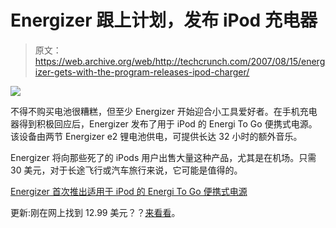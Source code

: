 # Energizer 跟上计划，发布 iPod 充电器

> 原文：<https://web.archive.org/web/http://techcrunch.com/2007/08/15/energizer-gets-with-the-program-releases-ipod-charger/>

![](img/7816c299e895216e7e3f180d524e0f69.png)

不得不购买电池很糟糕，但至少 Energizer 开始迎合小工具爱好者。在手机充电器得到积极回应后，Energizer 发布了用于 iPod 的 Energi To Go 便携式电源。该设备由两节 Energizer e2 锂电池供电，可提供长达 32 小时的额外音乐。

Energizer 将向那些死了的 iPods 用户出售大量这种产品，尤其是在机场。只需 30 美元，对于长途飞行或汽车旅行来说，它可能是值得的。

[Energizer 首次推出适用于 iPod 的 Energi To Go 便携式电源](https://web.archive.org/web/20150925082254/http://ilounge.com/index.php/news/comments/energizer-debuts-energi-to-go-portable-power-for-ipod/)

更新:刚在网上找到 12.99 美元？？[来看看](https://web.archive.org/web/20150925082254/http://orangeonions.com/product/ENERGITOGOPOWERP?meta=FRG&utm_source=GBASE&utm_medium=CPC&utm_content=&utm_campaign=)。
